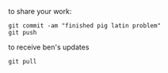 to share your work:

```
git commit -am "finished pig latin problem"
git push
```

to receive ben's updates
```
git pull
```
